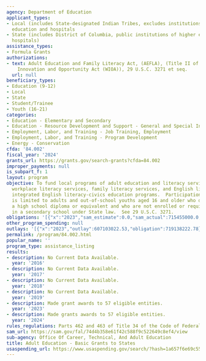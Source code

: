```yaml
---
agency: Department of Education
applicant_types:
- Local (includes State-designated Indian Tribes, excludes institutions of higher
  education and hospitals
- State (includes District of Columbia, public institutions of higher education and
  hospitals)
assistance_types:
- Formula Grants
authorizations:
- text: Adult Education and Family Literacy Act, (AEFLA), (Title II of the Workforce
    Innovation and Opportunity Act (WIOA)), 29 U.S.C. 3271 et seq.
  url: null
beneficiary_types:
- Education (9-12)
- Local
- State
- Student/Trainee
- Youth (16-21)
categories:
- Education - Elementary and Secondary
- Education - Resource Development and Support - General and Special Interest Organizations
- Employment, Labor, and Training - Job Training, Employment
- Employment, Labor, and Training - Program Development
- Energy - Conservation
cfda: '84.002'
fiscal_year: '2024'
grants_url: https://grants.gov/search-grants?cfda=84.002
improper_payments: null
is_subpart_f: 1
layout: program
objective: To fund local programs of adult education and literacy services, including
  workplace literacy services, family literacy services, and English literacy and
  integrated English literacy-civics education programs.  Participation in these programs
  is limited to adults and out-of-school youths aged 16 and older who do not have
  a high school diploma or equivalent and who are not enrolled or required to be enrolled
  in a secondary school under State law.  See 29 U.S.C. 3271.
obligations: '[{"x":"2023","sam_estimate":0.0,"sam_actual":715455000.0,"usa_spending_actual":710021482.55},{"x":"2024","sam_estimate":0.0,"sam_actual":715455000.0,"usa_spending_actual":713427923.6},{"x":"2025","sam_estimate":0.0,"sam_actual":715455000.0,"usa_spending_actual":-2743107.88}]'
other_program_spending: null
outlays: '[{"x":"2023","outlay":607103022.53,"obligation":719138222.78},{"x":"2024","outlay":199052551.17,"obligation":715455000.0},{"x":"2025","outlay":0.0,"obligation":0.0}]'
permalink: /program/84.002.html
popular_name: ''
program_type: assistance_listing
results:
- description: No Current Data Available.
  year: '2016'
- description: No Current Data Available.
  year: '2017'
- description: No Current Data Available.
  year: '2018'
- description: No Current Data Available.
  year: '2019'
- description: Made grant awards to 57 eligible entities.
  year: '2023'
- description: Made grants awards to 57 eligible entities.
  year: '2024'
rules_regulations: Parts 462 and 463 of Title 34 of the Code of Federal Regulations.
sam_url: https://sam.gov/fal/74d4b358e61f42c588f9c522649c8ef4/view
sub-agency: Office Of Career, Technical, And Adult Education
title: Adult Education - Basic Grants to States
usaspending_url: https://www.usaspending.gov/search/?hash=1a657f6e69c55fb883e4c934e896c900
---
```

